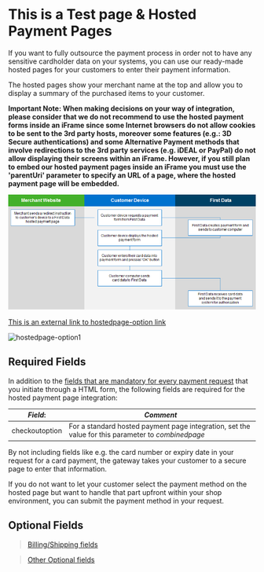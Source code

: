 # This is a Test page & Hosted Payment Pages


If you want to fully outsource the payment process in order not to have any sensitive cardholder data on your systems, you can use our ready-made hosted pages for your customers to enter their payment information.

The hosted pages show your merchant name at the top and allow you to display a summary of the purchased items to your customer.

**Important Note: When making decisions on your way of integration, please consider that we do not recommend to use the hosted payment forms inside an iFrame since some Internet browsers do not allow cookies to be sent to the 3rd party hosts, moreover some features (e.g.: 3D Secure authentications) and some Alternative Payment methods that involve redirections to the 3rd party services (e.g. iDEAL or PayPal) do not allow displaying their screens within an iFrame.  However, if you still plan to embed our hosted payment pages inside an iFrame you must use the 'parentUri' parameter to specify an URL of a page, where the hosted payment page will be embedded.**

![hostedpage-option00](../assets/images/hostedpage-option.jpg)

[This is an external link to hostedpage-option link](/api/hosted-image/Developer-Portal-Tenant-API/assets/images/hostedpage-option.jpg)

![hostedpage-option1](../api/hosted-image/Developer-Portal-Tenant-API/assets/images/hostedpage-option.jpg)


## Required Fields

In addition to the [fields that are mandatory for every payment request](?path=docs/additionalInfo/PreAuthorizationSale.md) that you initiate through a HTML form, the following fields are required for the hosted payment page integration:

| *Field*: | *Comment*|
|----|----|
| checkoutoption | For a standard hosted payment page integration, set the value for this parameter to *combinedpage* |

By not including fields like e.g. the card number or expiry date in your request for a card payment, the gateway takes your customer to a secure page to enter that information.

If you do not want to let your customer select the payment method on the hosted page but want to handle that part upfront within your shop environment, you can submit the payment method in your request.

## Optional Fields

> [Billing/Shipping fields](?path=docs/additionalInfo/BillingShippingFields.md)

> [Other Optional fields](?path=docs/additionalInfo/OtherOptionalFields.md)
